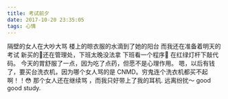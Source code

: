 ```yaml
---
title: 考试前夕
date: 2017-10-20 23:35:05
tags: 心情
---
```


隔壁的女人在大吵大骂
楼上的晾衣服的水滴到了她的阳台
而我还在准备着明天的考试
新买的🎸还在管理处，下班太晚没法拿
下班看一个程序🐒 在红绿灯杆下敲代码。
今天的胃舒服了一点，因为吃了点药，但愿不是心理作用。
嗯，以后有钱了，要买台洗衣机，因为哪个女人骂的是
CNMD。穷鬼连个洗衣机都买不起啊！！😳
那个女人还在继续骂 ，而我只好带上了我的耳机.
远离纷扰～ good good study.

